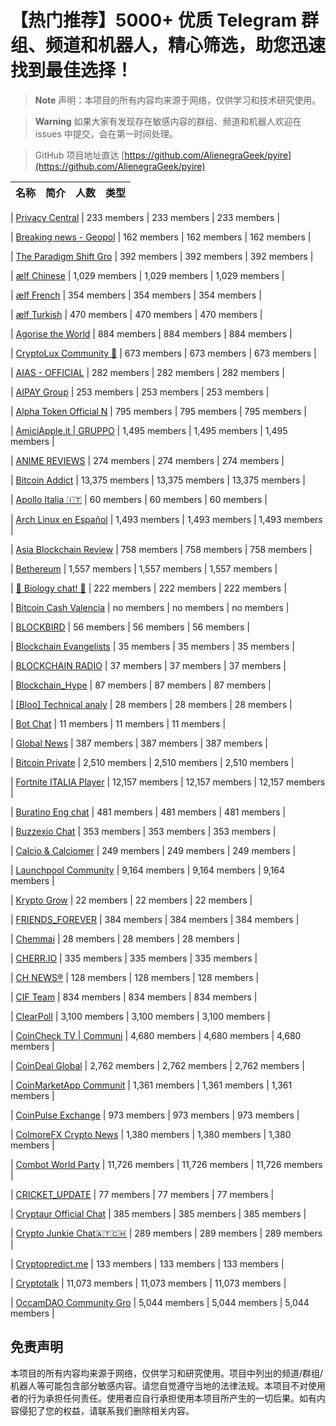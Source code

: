 # 【热门推荐】5000+ 优质 Telegram 群组、频道和机器人，精心筛选，助您迅速找到最佳选择！

> **Note**
> 声明：本项目的所有内容均来源于网络，仅供学习和技术研究使用。

> **Warning**
> 如果大家有发现存在敏感内容的群组、频道和机器人欢迎在 issues 中提交，会在第一时间处理。

> GitHub 项目地址直达
> [https://github.com/AlienegraGeek/pyire](https://github.com/AlienegraGeek/pyire)

| 名称 | 简介 | 人数 | 类型 |
| :--: | :-- | :--: | :--: |

[//]: # ()


| [Privacy Central](https://telegram.me/privacycentral) | 233 members | 233 members | 233 members |


| [Breaking news - Geopol](https://telegram.me/faytuksnews) | 162 members | 162 members | 162 members |


| [The Paradigm Shift Gro](https://telegram.me/TheParadigmShiftGroupChat) | 392 members | 392 members | 392 members |


| [ælf Chinese](https://telegram.me/aelf_chs) | 1,029 members | 1,029 members | 1,029 members |


| [ælf French](https://telegram.me/aelf_french) | 354 members | 354 members | 354 members |


| [ælf Turkish](https://telegram.me/aelf_turkish) | 470 members | 470 members | 470 members |


| [Agorise the World](https://telegram.me/agorise) | 884 members | 884 members | 884 members |


| [CryptoLux Community 💎](https://telegram.me/CLXCommunity) | 673 members | 673 members | 673 members |


| [AIAS - OFFICIAL](https://telegram.me/aiascoin) | 282 members | 282 members | 282 members |


| [AIPAY Group](https://telegram.me/aipaygroup) | 253 members | 253 members | 253 members |


| [Alpha Token Official N](https://telegram.me/alpha_token) | 795 members | 795 members | 795 members |


| [AmiciApple.it | GRUPPO](https://telegram.me/amiciapplegruppo) | 1,495 members | 1,495 members | 1,495 members |


| [ANIME REVIEWS](https://telegram.me/AnimeRIV) | 274 members | 274 members | 274 members |


| [Bitcoin Addict](https://telegram.me/bitcoinaddictclub) | 13,375 members | 13,375 members | 13,375 members |


| [Apollo Italia 🇮🇹](https://telegram.me/ApolloItalia) | 60 members | 60 members | 60 members |


| [Arch Linux en Español](https://telegram.me/ArchlinuxLatinoamerica) | 1,493 members | 1,493 members | 1,493 members |


| [Asia Blockchain Review](https://telegram.me/asiablockchainreview) | 758 members | 758 members | 758 members |


| [Bethereum](https://telegram.me/bethereum) | 1,557 members | 1,557 members | 1,557 members |


| [🦂 Biology chat! 🐛](https://telegram.me/Biology-chat33) | 222 members | 222 members | 222 members |


| [Bitcoin Cash Valencia](https://telegram.me/BitcoinCashValencia) | no members | no members | no members |


| [BLOCKBIRD](https://telegram.me/BLOCKBIRD) | 56 members | 56 members | 56 members |


| [Blockchain Evangelists](https://telegram.me/blockchainevangelist) | 35 members | 35 members | 35 members |


| [BLOCKCHAIN RADIO](https://telegram.me/blockchainradio1) | 37 members | 37 members | 37 members |


| [Blockchain_Hype](https://telegram.me/Blockchain_Hype) | 87 members | 87 members | 87 members |


| [[Bloo] Technical analy](https://telegram.me/bloopriceaction) | 28 members | 28 members | 28 members |


| [Bot Chat](https://telegram.me/Bot-Chat) | 11 members | 11 members | 11 members |


| [Global News](https://telegram.me/Breaking_News_Global) | 387 members | 387 members | 387 members |


| [Bitcoin Private](https://telegram.me/BTCPrivate) | 2,510 members | 2,510 members | 2,510 members |


| [Fortnite ITALIA Player](https://telegram.me/brfortniteitalyplayers) | 12,157 members | 12,157 members | 12,157 members |


| [Buratino Eng chat](https://telegram.me/buratino_eng_chat) | 481 members | 481 members | 481 members |


| [Buzzexio Chat](https://telegram.me/Buzzexio_Chat) | 353 members | 353 members | 353 members |


| [Calcio & Calciomer](https://telegram.me/calcioemercato) | 249 members | 249 members | 249 members |


| [Launchpool Community](https://telegram.me/launchpoolxyz) | 9,164 members | 9,164 members | 9,164 members |


| [Krypto Grow](https://telegram.me/kryptogrow) | 22 members | 22 members | 22 members |


| [FRIENDS_FOREVER](https://telegram.me/CHATTINGSpot) | 384 members | 384 members | 384 members |


| [Chemmai](https://telegram.me/ChemmaiOfficial) | 28 members | 28 members | 28 members |


| [CHERR.IO](https://telegram.me/CherrioPlatform) | 335 members | 335 members | 335 members |


| [CH NEWS®](https://telegram.me/chnews770) | 128 members | 128 members | 128 members |


| [CIF Team](https://telegram.me/CIF_Team) | 834 members | 834 members | 834 members |


| [ClearPoll](https://telegram.me/clearpoll_clearify) | 3,100 members | 3,100 members | 3,100 members |


| [CoinCheck TV | Communi](https://telegram.me/CoinCheckTelegram) | 4,680 members | 4,680 members | 4,680 members |


| [CoinDeal Global](https://telegram.me/coindeal_com) | 2,762 members | 2,762 members | 2,762 members |


| [CoinMarketApp Communit](https://telegram.me/CoinMarketApp_Community) | 1,361 members | 1,361 members | 1,361 members |


| [CoinPulse Exchange](https://telegram.me/CoinPulseEx) | 973 members | 973 members | 973 members |


| [ColmoreFX Crypto News](https://telegram.me/colmorefxandcrypto) | 1,380 members | 1,380 members | 1,380 members |


| [Combot World Party](https://telegram.me/combotchat) | 11,726 members | 11,726 members | 11,726 members |


| [CRICKET_UPDATE](https://telegram.me/cricket_update) | 77 members | 77 members | 77 members |


| [Cryptaur Official Chat](https://telegram.me/cryptaur_chat_vn) | 385 members | 385 members | 385 members |


| [Crypto Junkie Chat🇦🇹🇨🇭](https://telegram.me/cryptojunkieeechat) | 289 members | 289 members | 289 members |


| [Cryptopredict.me](https://telegram.me/cryptopredictmesignals) | 133 members | 133 members | 133 members |


| [Cryptotalk](https://telegram.me/Cryptotalk) | 11,073 members | 11,073 members | 11,073 members |


| [OccamDAO Community Gro](https://telegram.me/occamfi_com) | 5,044 members | 5,044 members | 5,044 members |


## 免责声明

本项目的所有内容均来源于网络，仅供学习和研究使用。项目中列出的频道/群组/机器人等可能包含部分敏感内容。请您自觉遵守当地的法律法规。本项目不对使用者的行为承担任何责任。使用者应自行承担使用本项目所产生的一切后果。如有内容侵犯了您的权益，请联系我们删除相关内容。